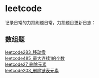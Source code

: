 # leetcode
记录日常的力扣刷题日常，力扣题目更新日志：
## 数组题
[leetcode283_移动零](https://github.com/Zhangshuor/leetcode/blob/main/%E6%95%B0%E7%BB%84%E9%A2%98/283_%E7%A7%BB%E5%8A%A8%E9%9B%B6.md)  
[leetcode485_最大连续1的个数](https://github.com/Zhangshuor/leetcode/blob/main/%E7%B1%BB%E5%9E%8B1:%E6%95%B0%E7%BB%84/485_%E6%9C%80%E5%A4%A7%E8%BF%9E%E7%BB%AD1%E7%9A%84%E4%B8%AA%E6%95%B0.md)  
[leetcode27_删除元素](https://github.com/Zhangshuor/leetcode/blob/main/%E7%B1%BB%E5%9E%8B1:%E6%95%B0%E7%BB%84/27_%E7%A7%BB%E9%99%A4%E5%85%83%E7%B4%A0.md)   
[leetcode203_删除链表元素](https://github.com/Zhangshuor/leetcode/blob/main/%E7%B1%BB%E5%9E%8B%E4%BA%8C%EF%BC%9A%E9%93%BE%E8%A1%A8/203_%E5%88%A0%E9%99%A4%E9%93%BE%E8%A1%A8%E5%85%83%E7%B4%A0.md)
